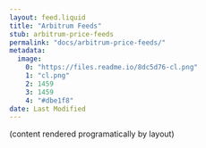```yaml
---
layout: feed.liquid
title: "Arbitrum Feeds"
stub: arbitrum-price-feeds
permalink: "docs/arbitrum-price-feeds/"
metadata: 
  image: 
    0: "https://files.readme.io/8dc5d76-cl.png"
    1: "cl.png"
    2: 1459
    3: 1459
    4: "#dbe1f8"
date: Last Modified
---
```

(content rendered programatically by layout)

